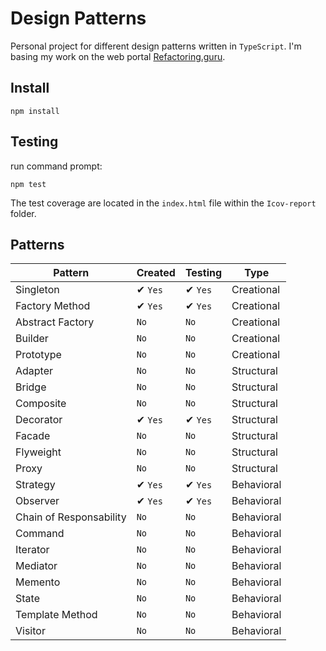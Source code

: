 # Design Patterns 
Personal project for different design patterns written in `TypeScript`.
I'm basing my work on the web portal [Refactoring.guru](https://refactoring.guru/es/design-patterns).

## Install

```shell
npm install
```

## Testing
run command prompt:
```shell
npm test
```
The test coverage are located in the `index.html` file within the `Icov-report` folder. 

## Patterns

| Pattern | Created | Testing | Type |
|---------|---------|---------|------|
| Singleton | ✔ `Yes` | ✔ `Yes` | Creational |
| Factory Method | ✔ `Yes` | ✔ `Yes` | Creational |
| Abstract Factory | `No` | `No` | Creational | 
| Builder | `No` | `No` | Creational |
| Prototype | `No` | `No` | Creational |
| Adapter | `No` | `No` | Structural |
| Bridge | `No` | `No` | Structural |
| Composite | `No` | `No` | Structural |
| Decorator | ✔ `Yes` | ✔ `Yes` | Structural |
| Facade | `No` | `No` | Structural |
| Flyweight | `No` | `No` | Structural |
| Proxy | `No` | `No` | Structural |
| Strategy | ✔ `Yes` | ✔ `Yes` | Behavioral |
| Observer | ✔ `Yes` | ✔ `Yes` | Behavioral |
| Chain of Responsability | `No` | `No` | Behavioral |
| Command | `No` | `No` | Behavioral |
| Iterator | `No` | `No` | Behavioral |
| Mediator | `No` | `No` | Behavioral |
| Memento | `No` | `No` | Behavioral |
| State | `No` | `No` | Behavioral |
| Template Method | `No` | `No` | Behavioral |
| Visitor | `No` | `No` | Behavioral |
